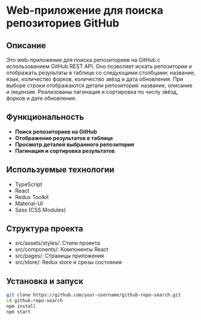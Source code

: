 # Web-приложение для поиска репозиториев GitHub

## Описание
Это web-приложение для поиска репозиториев на GitHub с использованием GitHub REST API. Оно позволяет искать репозитории и отображать результаты в таблице со следующими столбцами: название, язык, количество форков, количество звёзд и дата обновления. При выборе строки отображаются детали репозитория: название, описание и лицензия. Реализованы пагинация и сортировка по числу звёзд, форков и дате обновления.

## Функциональность
- **Поиск репозиториев на GitHub**
- **Отображение результатов в таблице**
- **Просмотр деталей выбранного репозитория**
- **Пагинация и сортировка результатов**

## Используемые технологии
- TypeScript
- React
- Redux Toolkit
- Material-UI
- Sass (CSS Modules)

## Структура проекта

- src/assets/styles/: Стили проекта
- src/components/: Компоненты React
- src/pages/: Страницы приложения
- src/store/: Redux store и срезы состояния


## Установка и запуск
```sh
git clone https://github.com/your-username/github-repo-search.git
cd github-repo-search
npm install
npm start
